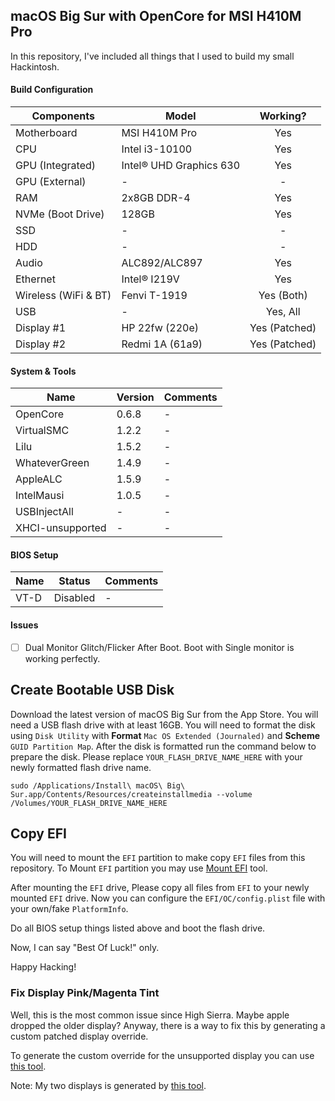 ## macOS Big Sur with OpenCore for MSI H410M Pro

In this repository, I've included all things that I used to build my small Hackintosh.

#### Build Configuration
| Components           | Model                   | Working?      |
| -------------------- | ----------------------- | :-----------: |
| Motherboard          | MSI H410M Pro           | Yes           |
| CPU                  | Intel i3-10100          | Yes           |
| GPU (Integrated)     | Intel® UHD Graphics 630 | Yes           |
| GPU (External)       | -                       | -             |
| RAM                  | 2x8GB DDR-4             | Yes           |
| NVMe (Boot Drive)    | 128GB                   | Yes           |
| SSD                  | -                       | -             |
| HDD                  | -                       | -             |
| Audio                | ALC892/ALC897           | Yes           |
| Ethernet             | Intel® I219V            | Yes           |
| Wireless (WiFi & BT) | Fenvi T-1919            | Yes (Both)    |
| USB                  | -                       | Yes, All      |
| Display #1           | HP 22fw (220e)          | Yes (Patched) |
| Display #2           | Redmi 1A (61a9)         | Yes (Patched) |


#### System & Tools
| Name             | Version                | Comments     |
| ---------------- | ---------------------- | ------------ |
| OpenCore         | 0.6.8                  | -            |
| VirtualSMC       | 1.2.2                  | -            |
| Lilu             | 1.5.2                  | -            |
| WhateverGreen    | 1.4.9                  | -            |
| AppleALC         | 1.5.9                  | -            |
| IntelMausi       | 1.0.5                  | -            |
| USBInjectAll     | -                      | -            |
| XHCI-unsupported | -                      | -            |


#### BIOS Setup
| Name             | Status                 | Comments     |
| ---------------- | ---------------------- | ------------ |
| VT-D             | Disabled               | -            |

#### Issues
- [ ] Dual Monitor Glitch/Flicker After Boot. Boot with Single monitor is working perfectly.


## Create Bootable USB Disk
Download the latest version of macOS Big Sur from the App Store. You will need a USB flash drive with at least 16GB. You will need to format the disk using `Disk Utility` with **Format** `Mac OS Extended (Journaled)` and **Scheme** `GUID Partition Map`. After the disk is formatted run the command below to prepare the disk. Please replace `YOUR_FLASH_DRIVE_NAME_HERE` with your newly formatted flash drive name.

````
sudo /Applications/Install\ macOS\ Big\ Sur.app/Contents/Resources/createinstallmedia --volume /Volumes/YOUR_FLASH_DRIVE_NAME_HERE
````

## Copy EFI
You will need to mount the `EFI` partition to make copy `EFI` files from this repository. To Mount `EFI` partition you may use [Mount EFI](https://github.com/corpnewt/MountEFI) tool.

After mounting the `EFI` drive, Please copy all files from `EFI` to your newly mounted `EFI` drive. Now you can configure the `EFI/OC/config.plist` file with your own/fake `PlatformInfo`.

Do all BIOS setup things listed above and boot the flash drive.


Now, I can say "Best Of Luck!" only.


Happy Hacking!


### Fix Display Pink/Magenta Tint
Well, this is the most common issue since High Sierra. Maybe apple dropped the older display? Anyway, there is a way to fix this by generating a custom patched display override.

To generate the custom override for the unsupported display you can use [this tool](https://github.com/mbruggmann/osx-edid-overrides).

Note: My two displays is generated by [this tool](https://gist.github.com/adaugherity/7435890).
